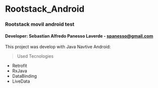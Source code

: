 # Rootstack_Android
### Rootstack movil android test
#### Developer: Sebastian Alfredo Panesso Laverde - spanesso@gmail.com

This project was develop with Java Navtive Android:
> Used Tecnologies

- Retrofit
- RxJava
- DataBinding
- LiveData

